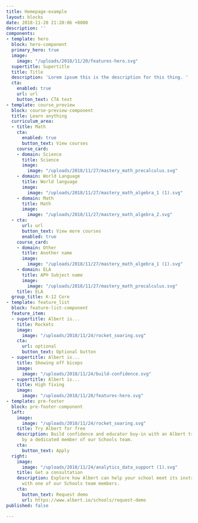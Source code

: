 ```yaml
---
title: Homepage-example
layout: blocks
date: 2018-11-28 21:20:06 +0000
description: ''
components:
- template: hero
  block: hero-component
  primary_hero: true
  image:
    image: "/uploads/2018/11/20/features-hero.svg"
  supertitle: Supertitle
  title: Title
  description: 'Lorem ipsum this is the description for this thing. '
  cta:
    enabled: true
    url: url
    button_text: CTA text
- template: course_preview
  block: course-preview-component
  title: Learn anything
  curriculum_area:
  - title: Math
    cta:
      enabled: true
      button_text: View courses
    course_card:
    - domain: Science
      title: Science
      image:
        image: "/uploads/2018/11/27/mastery_math_precalculus.svg"
    - domain: World Language
      title: World language
      image:
        image: "/uploads/2018/11/27/mastery_math_algebra_1 (1).svg"
    - domain: Math
      title: Math
      image:
        image: "/uploads/2018/11/27/mastery_math_algebra_2.svg"
  - cta:
      url: url
      button_text: View more courses
      enabled: true
    course_card:
    - domain: Other
      title: Another name
      image:
        image: "/uploads/2018/11/27/mastery_math_algebra_1 (1).svg"
    - domain: ELA
      title: AP® Subject name
      image:
        image: "/uploads/2018/11/27/mastery_math_precalculus.svg"
    title: ELA
  group_title: K-12 Core
- template: feature_list
  block: feature-list-component
  feature_item:
  - supertitle: Albert is...
    title: Rockets
    image:
      image: "/uploads/2018/11/24/rocket_soaring.svg"
    cta:
      url: optional
      button_text: Optional button
  - supertitle: Albert is...
    title: Showing off biceps
    image:
      image: "/uploads/2018/11/24/build-confidence.svg"
  - supertitle: Albert is...
    title: High fiving
    image:
      image: "/uploads/2018/11/20/features-hero.svg"
- template: pre-footer
  block: pre-footer-component
  left:
    image:
      image: "/uploads/2018/11/24/rocket_soaring.svg"
    title: Try Albert for free
    description: Build confidence and educator buy-in with an Albert trial supported
      by a dedicated member of our Schools team.
    cta:
      button_text: Apply
  right:
    image:
      image: "/uploads/2018/11/24/analytics_data_support (1).svg"
    title: Get a consultation
    description: Explore how Albert can help your school meet its instructional goals
      with one of our Schools team members.
    cta:
      button_text: Request demo
      url: https://www.albert.io/schools/request-demo
published: false

---
```

